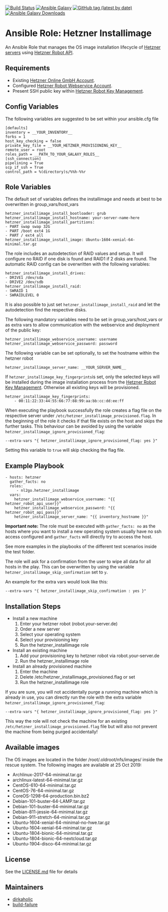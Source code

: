 [![Build Status](https://travis-ci.com/nl2go/ansible-role-hetzner_installimage.svg?branch=master)](https://travis-ci.com/nl2go/ansible-role-hetzner_installimage)
[![Ansible Galaxy](https://img.shields.io/badge/role-nl2go.hetzner_installimage-blue.svg)](https://galaxy.ansible.com/nl2go/hetzner_installimage/)
[![GitHub tag (latest by date)](https://img.shields.io/github/v/tag/nl2go/ansible-role-hetzner_installimage)](https://galaxy.ansible.com/nl2go/hetzner_installimage)
[![Ansible Galaxy Downloads](https://img.shields.io/ansible/role/d/44642.svg?color=blue)](https://galaxy.ansible.com/nl2go/hetzner_installimage/)

# Ansible Role: Hetzner Installimage

An Ansible Role that manages the OS image installation lifecycle of [Hetzner servers](https://robot.your-server.de/server) using [Hetzner Robot API](https://robot.your-server.de/doc/webservice/en.html#preface).

## Requirements

- Existing [Hetzner Online GmbH Account](https://accounts.hetzner.com).
- Configured [Hetzner Robot Webservice Account](https://robot.your-server.de/preferences).
- Present SSH public key within [Hetzner Robot Key Management](https://robot.your-server.de/key/index).

## Config Variables

The following variables are suggested to be set within your ansible.cfg file

    [defaults]
    inventory = __YOUR_INVENTORY__
    forks = 1
    host_key_checking = false
    private_key_file = __YOUR_HETZNER_PROVISIONING_KEY__
    remote_user = root
    roles_path = __PATH_TO_YOUR_GALAXY_ROLES__
    [ssh_connection]
    pipelining = True
    scp_if_ssh = True
    control_path = %(directory)s/%%h-%%r

## Role Variables

The default set of variables defines the installimage and needs at best to be overwritten in group_vars/host_vars

    hetzner_installimage_install_bootloader: grub
    hetzner_installimage_install_hostname: your-server-name-here
    hetzner_installimage_install_partitions:
    - PART swap swap 32G
    - PART /boot ext4 1G
    - PART / ext4 all
    hetzner_installimage_install_image: Ubuntu-1604-xenial-64-minimal.tar.gz

The role includes an autodetection of RAID values and setup. It will configure no RAID if one disk is found and
RAID1 if 2 disks are found. The automatic RAID config can be overwritten with the following variables:

    hetzner_installimage_install_drives:
    - DRIVE1 /dev/sda
    - DRIVE2 /dev/sdb
    hetzner_installimage_install_raid:
    - SWRAID 1
    - SWRAIDLEVEL 0

It is also possible to just set `hetzner_installimage_install_raid` and let the autodetection find the respective disks.

The following mandatory variables need to be set in group_vars/host_vars or as extra vars to allow communication with 
the webservice and deployment of the public key:

    hetzner_installimage_webservice_username: username
    hetzner_installimage_webservice_password: password

The following variable can be set optionally, to set the hostname within the hetzner robot

    hetzner_installimage_server_name: __YOUR_SERVER_NAME__

If `hetzner_installimage_key_fingerprints`is set, only the selected keys will be installed during the image installation
process from the [Hetzner Robot Key Management](https://robot.your-server.de/key/index). Otherwise all existing
keys will be provisioned.

    hetzner_installimage_key_fingerprints:
        - 00:11:22:33:44:55:66:77:88:99:aa:bb:cc:dd:ee:ff

When executing the playbook successfully the role creates a flag file on the respective server under 
`/etc/hetzner_installimage_provisioned.flag`. In the beginning of the role it checks if that file exists on the host and skips the further
tasks. This behaviour can be avoided by using the variable `hetzner_installimage_ignore_provisioned_flag`:

    --extra-vars "{ hetzner_installimage_ignore_provisioned_flag: yes }"
    
Setting this variable to `true` will skip checking the flag file.

## Example Playbook

    - hosts: hetzner
      gather_facts: no
      roles:
         - nl2go.hetzner_installimage
      vars:
        hetzner_installimage_webservice_username: "{{ hetzner_robot_api_user}}"
        hetzner_installimage_webservice_password: "{{ hetzner_robot_api_pass}}"
        hetzner_installimage_server_name: "{{ inventory_hostname }}"

**Important note:** The role must be executed with `gather_facts: no` as the hosts where you want to install a new 
operating system usually have no ssh access configured and `gather_facts` will directly try to access the host. 

See more examples in the playbooks of the different test scenarios inside the test folder.

The role will ask for a confirmation from the user to wipe all data for all hosts in the play. This can be overwritten
by using the variable `hetzner_installimage_skip_confirmation` set to `y`.

An example for the extra vars would look like this:

    --extra-vars "{ hetzner_installimage_skip_confirmation : yes }"
 
## Installation Steps

  * Install a new machine
    1. Enter your hetzner robot (robot.your-server.de)
    2. Order a new server
    3. Select your operating system
    4. Select your provisioning key
    5. Run the hetzner_installimage role
  * Install an existing machine
    1. Add your provisioning key to hetzner robot via robot.your-server.de
    2. Run the hetzner_installimage role
  * Install an already provisioned machine
    1. Enter the machine
    2. Delete /etc/hetzner_installimage_provisioned.flag or set 
    3. Run the hetzner_installimage role

If you are sure, you will not accidentally purge a running machine which is already in use, you can directly run the 
role with the extra variable `hetzner_installimage_ignore_provisioned_flag`:

    --extra-vars "{ hetzner_installimage_ignore_provisioned_flag: yes }"

This way the role will not check the machine for an existing `/etc/hetzner_installimage_provisioned.flag` file but will also not prevent the machine from 
being purged accidentally!

## Available images

The OS images are located in the folder /root/.oldroot/nfs/images/ inside the rescue system. The
following images are available at 25 Oct 2019:

* Archlinux-2017-64-minimal.tar.gz
* archlinux-latest-64-minimal.tar.gz
* CentOS-610-64-minimal.tar.gz
* CentOS-76-64-minimal.tar.gz
* CoreOS-1298-64-production.bin.bz2
* Debian-101-buster-64-LAMP.tar.gz
* Debian-101-buster-64-minimal.tar.gz
* Debian-811-jessie-64-minimal.tar.gz
* Debian-911-stretch-64-minimal.tar.gz
* Ubuntu-1604-xenial-64-minimal-no-hwe.tar.gz
* Ubuntu-1604-xenial-64-minimal.tar.gz
* Ubuntu-1804-bionic-64-minimal.tar.gz
* Ubuntu-1804-bionic-64-nextcloud.tar.gz
* Ubuntu-1904-disco-64-minimal.tar.gz

## License

See the [LICENSE.md](LICENSE.md) file for details

## Maintainers

- [dirkaholic](https://github.com/dirkaholic)
- [build-failure](https://github.com/build-failure)
